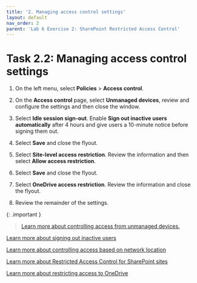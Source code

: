 ```yaml
---
title: '2. Managing access control settings'
layout: default
nav_order: 2
parent: 'Lab 6 Exercise 2: SharePoint Restricted Access Control'
---
```


# Task 2.2: Managing access control settings


1. On the left menu, select **Policies** > **Access control**.

1. On the **Access control** page, select **Unmanaged devices**, review and configure the settings and then close the window.

1. Select **Idle session sign-out**. Enable **Sign out inactive users automatically** after 4 hours and give users a 10-minute notice before signing them out.

1. Select **Save** and close the flyout.

1. Select **Site-level access restriction**. Review the information and then select **Allow access restriction**.

1. Select **Save** and close the flyout.

1. Select **OneDrive access restriction**. Review the information and close the flyout.

1. Review the remainder of the settings.


{: .important }
>[Learn more about controlling access from unmanaged devices.](https://learn.microsoft.com/en-US/sharepoint/control-access-from-unmanaged-devices?WT.mc_id=365AdminCSH_spo "Learn more about controlling access from unmanaged devices.")
>
[Learn more about signing out inactive users](https://learn.microsoft.com/en-US/sharepoint/sign-out-inactive-users?WT.mc_id=365AdminCSH_spo "Learn more about signing out inactive users")
>
[Learn more about controlling access based on network location](https://learn.microsoft.com/en-US/sharepoint/control-access-based-on-network-location?WT.mc_id=365AdminCSH_spo "Learn more about controlling access based on network location")
>
[Learn more about Restricted Access Control for SharePoint sites](https://learn.microsoft.com/en-US/sharepoint/restricted-access-control?WT.mc_id=365AdminCSH_spo "Learn more about Restricted Access Control for SharePoint sites")
>
[Learn more about restricting access to OneDrive](https://learn.microsoft.com/en-US/onedrive/limit-access?WT.mc_id=365AdminCSH_spo "Learn more about restricting access to OneDrive")

